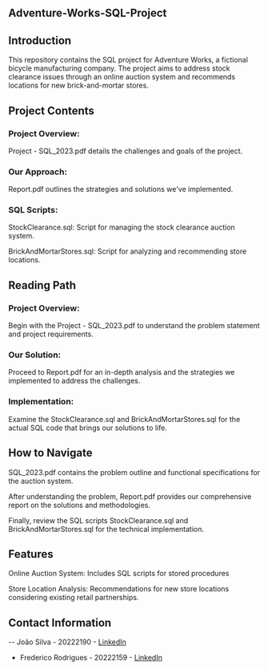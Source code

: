## Adventure-Works-SQL-Project

## Introduction
This repository contains the SQL project for Adventure Works, a fictional bicycle manufacturing company. The project aims to address stock clearance issues through an online auction system and recommends locations for new brick-and-mortar stores.

## Project Contents
### Project Overview: 
Project - SQL_2023.pdf details the challenges and goals of the project.
### Our Approach: 
Report.pdf outlines the strategies and solutions we've implemented.
### SQL Scripts:
StockClearance.sql: Script for managing the stock clearance auction system.
<p> BrickAndMortarStores.sql: Script for analyzing and recommending store locations.

## Reading Path
### Project Overview: 
Begin with the Project - SQL_2023.pdf to understand the problem statement and project requirements.
### Our Solution: 
Proceed to Report.pdf for an in-depth analysis and the strategies we implemented to address the challenges.
### Implementation: 
Examine the StockClearance.sql and BrickAndMortarStores.sql for the actual SQL code that brings our solutions to life.

## How to Navigate
SQL_2023.pdf contains the problem outline and functional specifications for the auction system.
<p>After understanding the problem, Report.pdf provides our comprehensive report on the solutions and methodologies.</p>
<p>Finally, review the SQL scripts StockClearance.sql and BrickAndMortarStores.sql for the technical implementation.</p>

## Features
Online Auction System: Includes SQL scripts for stored procedures
<p> Store Location Analysis: Recommendations for new store locations considering existing retail partnerships.

## Contact Information
-- João Silva - 20222190 - [LinkedIn](https://www.linkedin.com/in/joao-silva-8625034a/)
- Frederico Rodrigues - 20222159 - [LinkedIn](https://www.linkedin.com/in/frederico-rodrigues-895897101/)

